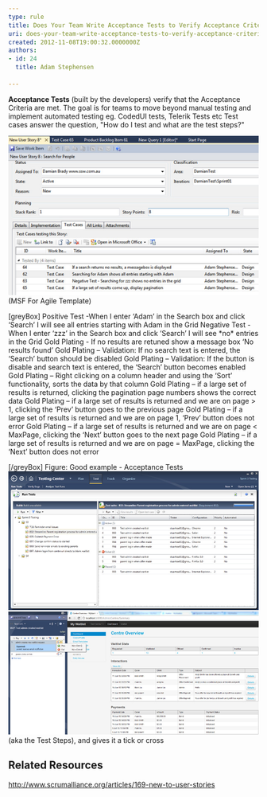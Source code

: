 ```yaml
---
type: rule
title: Does Your Team Write Acceptance Tests to Verify Acceptance Criteria?
uri: does-your-team-write-acceptance-tests-to-verify-acceptance-criteria
created: 2012-11-08T19:00:32.0000000Z
authors:
- id: 24
  title: Adam Stephensen

---
```


**Acceptance Tests**  (built by the developers) verify that the Acceptance Criteria are met.
 The goal is for teams to move beyond manual testing and implement automated testing 
 eg. CodedUI tests, Telerik Tests etc
  Test cases answer the question, "How do I test and what are the test steps?"
 
![Test Cases in a User Story](acceptance-criteria-test-cases.jpg)(MSF For Agile Template)

[greyBox]  Positive Test -When I enter ‘Adam’ in the Search box and click ‘Search’ I will see all entries starting with Adam in the Grid
 Negative Test - When I enter ‘zzz’ in the Search box and click ‘Search’ I will see \*no\* entries in the Grid
 Gold Plating - If no results are retuned show a message box ‘No results found’
 Gold Plating – Validation: If no search text is entered, the ‘Search’ button should be disabled
 Gold Plating – Validation: If the button is disable and search text is entered, the ‘Search’ button becomes enabled
 Gold Plating – Right clicking on a column header and using the ‘Sort’ functionality, sorts the data by that column
 Gold Plating – if a large set of results is returned, clicking the pagination page numbers shows the correct data
 Gold Plating – if a large set of results is returned and we are on page > 1, clicking the ‘Prev’ button goes to the previous page
 Gold Plating – if a large set of results is returned and we are on page 1, ‘Prev’ button does not error
 Gold Plating – if a large set of results is returned and we are on page < MaxPage, clicking the ‘Next’ button goes to the next page
 Gold Plating – if a large set of results is returned and we are on page = MaxPage, clicking the ‘Next’ button does not error

   [/greyBox]
 Figure: Good example - Acceptance Tests
![The tester sees the Test Cases in Test Manager](test-cases.jpg)
![The tester follows each instruction](test-steps.jpg)(aka the Test Steps), and gives it a tick or cross
## Related Resources

http://www.scrumalliance.org/articles/169-new-to-user-stories
